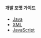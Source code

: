 #### 개발 포맷 가이드

*   [Java](./format/java-forrmat-guide.md)
*   [XML](./format/xml-forrmat-guide.md)
*   [JavaScript](./format/js-forrmat-guide.md)
